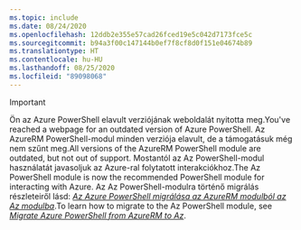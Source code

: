 ```yaml
---
ms.topic: include
ms.date: 08/24/2020
ms.openlocfilehash: 12ddb2e355e57cad26fced19e5c042d7173fce5c
ms.sourcegitcommit: b94a3f00c147144b0ef7f8cf8d0f151e04674b89
ms.translationtype: HT
ms.contentlocale: hu-HU
ms.lasthandoff: 08/25/2020
ms.locfileid: "89098068"
---
```

> [!IMPORTANT]
> <span data-ttu-id="6953d-101">Ön az Azure PowerShell elavult verziójának weboldalát nyitotta meg.</span><span class="sxs-lookup"><span data-stu-id="6953d-101">You've reached a webpage for an outdated version of Azure PowerShell.</span></span> <span data-ttu-id="6953d-102">Az AzureRM PowerShell-modul minden verziója elavult, de a támogatásuk még nem szűnt meg.</span><span class="sxs-lookup"><span data-stu-id="6953d-102">All versions of the AzureRM PowerShell module are outdated, but not out of support.</span></span> <span data-ttu-id="6953d-103">Mostantól az Az PowerShell-modul használatát javasoljuk az Azure-ral folytatott interakciókhoz.</span><span class="sxs-lookup"><span data-stu-id="6953d-103">The Az PowerShell module is now the recommended PowerShell module for interacting with Azure.</span></span> <span data-ttu-id="6953d-104">Az Az PowerShell-modulra történő migrálás részleteiről lásd: [_Az Azure PowerShell migrálása az AzureRM modulból az Az modulba_](https://aka.ms/azpsmigrate).</span><span class="sxs-lookup"><span data-stu-id="6953d-104">To learn how to migrate to the Az PowerShell module, see [_Migrate Azure PowerShell from AzureRM to Az_](https://aka.ms/azpsmigrate).</span></span>
